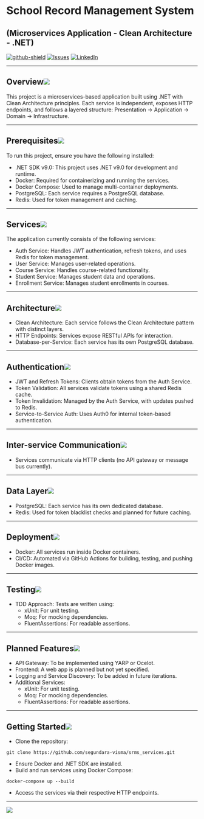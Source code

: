﻿# School Record Management System

## (Microservices Application - Clean Architecture - .NET)

[![github-shield]][github-url]
[![Issues][issues-shield]][issues-url]
[![LinkedIn][linkedin-shield]][linkedin-url]

---

## Overview[![](./src/assets/images/pin.jpg)](#introduction)

This project is a microservices-based application built using .NET with Clean Architecture principles. Each service is independent, exposes HTTP endpoints, and follows a layered structure: Presentation → Application → Domain → Infrastructure.

---

## Prerequisites[![](./src/assets/images/pin.jpg)](#prerequisites)
To run this project, ensure you have the following installed:
* .NET SDK v9.0: This project uses .NET v9.0 for development and runtime.
* Docker: Required for containerizing and running the services.
* Docker Compose: Used to manage multi-container deployments.
* PostgreSQL: Each service requires a PostgreSQL database.
* Redis: Used for token management and caching.

---

## Services[![](./src/assets/images/pin.jpg)](#pre-commit-hook)

The application currently consists of the following services:
* Auth Service: Handles JWT authentication, refresh tokens, and uses Redis for token management.
* User Service: Manages user-related operations.
* Course Service: Handles course-related functionality.
* Student Service: Manages student data and operations.
* Enrollment Service: Manages student enrollments in courses.

---

## Architecture[![](./src/assets/images/pin.jpg)](#pre-commit-hook)
* Clean Architecture: Each service follows the Clean Architecture pattern with distinct layers.
* HTTP Endpoints: Services expose RESTful APIs for interaction.
* Database-per-Service: Each service has its own PostgreSQL database.

---

## Authentication[![](./src/assets/images/pin.jpg)](#pre-commit-hook)
* JWT and Refresh Tokens: Clients obtain tokens from the Auth Service.
* Token Validation: All services validate tokens using a shared Redis cache.
* Token Invalidation: Managed by the Auth Service, with updates pushed to Redis.
* Service-to-Service Auth: Uses Auth0 for internal token-based authentication.

---

## Inter-service Communication[![](./src/assets/images/pin.jpg)](#pre-commit-hook)
* Services communicate via HTTP clients (no API gateway or message bus currently).

---

## Data Layer[![](./src/assets/images/pin.jpg)](#pre-commit-hook)
* PostgreSQL: Each service has its own dedicated database.
* Redis: Used for token blacklist checks and planned for future caching.

---

## Deployment[![](./src/assets/images/pin.jpg)](#pre-commit-hook)
* Docker: All services run inside Docker containers.
* CI/CD: Automated via GitHub Actions for building, testing, and pushing Docker images.

---

## Testing[![](./src/assets/images/pin.jpg)](#pre-commit-hook)
* TDD Approach: Tests are written using:
  * xUnit: For unit testing.
  * Moq: For mocking dependencies.
  * FluentAssertions: For readable assertions.

---

## Planned Features[![](./src/assets/images/pin.jpg)](#pre-commit-hook)
* API Gateway: To be implemented using YARP or Ocelot.
* Frontend: A web app is planned but not yet specified.
* Logging and Service Discovery: To be added in future iterations.
* Additional Services:
  * xUnit: For unit testing.
  * Moq: For mocking dependencies.
  * FluentAssertions: For readable assertions.

---

## Getting Started[![](./src/assets/images/pin.jpg)](#pre-commit-hook)
* Clone the repository:
```
git clone https://github.com/segundara-visma/srms_services.git
```
* Ensure Docker and .NET SDK are installed.
* Build and run services using Docker Compose:
```
docker-compose up --build
```
* Access the services via their respective HTTP endpoints.

---

[![](./src/assets/images/backtotop.png)](#school-record-management-system)

[issues-shield]: https://img.shields.io/github/issues/segundara-visma/srms_services.svg?style=flat-square
[issues-url]: https://github.com/segundara-visma/srms_services/issues
[linkedin-shield]: https://img.shields.io/badge/-LinkedIn-black.svg?style=flat-square&logo=linkedin&colorB=555
[linkedin-url]: https://www.linkedin.com/in/olusegunemmanuelokedara/
[github-shield]: https://img.shields.io/static/v1?label=Version%20control&message=Github&color=blue
[github-url]: https://github.com/segundara-visma/srms_services